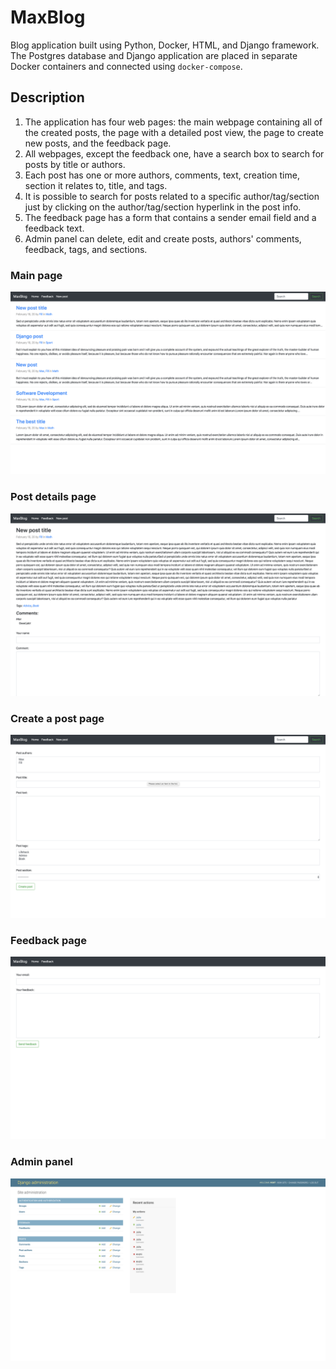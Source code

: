 # MaxBlog

Blog application built using Python, Docker, HTML, and Django framework.
The Postgres database and Django application are placed in separate Docker containers and connected using ```docker-compose```.

## Description
1. The application has four web pages: the main webpage containing all of the created posts, the page with a detailed post view, the page to create new posts, and the feedback page. 
2. All webpages, except the feedback one, have a search box to search for posts by title or authors.
3. Each post has one or more authors, comments, text, creation time, section it relates to, title, and tags.
4. It is possible to search for posts related to a specific author/tag/section just by clicking on the author/tag/section hyperlink in the post info.
5. The feedback page has a form that contains a sender email field and a feedback text.
6. Admin panel can delete, edit and create posts, authors' comments, feedback, tags, and sections.

### Main page
![Main page](images/main.png)

### Post details page
![Post details](images/post_details.png)

### Create a post page
![Create post page](images/create_new_post.png)

### Feedback page
![Feedback page](images/feedback.png)

### Admin panel
![Feedback page](images/admin.png)
